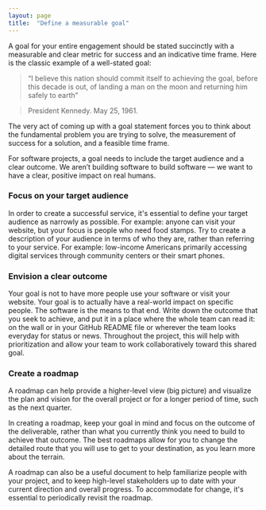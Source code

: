 ```yaml
---
layout: page
title:  "Define a measurable goal"
---
```

A goal for your entire engagement should be stated succinctly with a measurable and clear metric for success and an indicative time frame. Here is the classic example of a well-stated goal:

>“I believe this nation should commit itself to achieving the goal, before this decade is out, of landing a man on the moon and returning him safely to earth”

>President Kennedy. May 25, 1961.

The very act of coming up with a goal statement forces you to think about the fundamental problem you are trying to solve, the measurement of success for a solution, and a feasible time frame.  

For software projects, a goal needs to include the target audience and a clear outcome.  We aren’t building software to build software — we want to have a clear, positive impact on real humans.

### Focus on your target audience
In order to create a successful service, it's essential to define your target audience as narrowly as possible. For example: anyone can visit your website, but your focus is people who need food stamps. Try to create a description of your audience in terms of who they are, rather than referring to your service. For example: low-income Americans primarily accessing digital services through community centers or their smart phones.

### Envision a clear outcome
Your goal is not to have more people use your software or visit your website. Your goal is to actually have a real-world impact on specific people. The software is the means to that end.  Write down the outcome that you seek to achieve, and put it in a place where the whole team can read it: on the wall or in your GitHub README file or wherever the team looks everyday for status or news. Throughout the project, this will help with prioritization and allow your team to work collaboratively toward this shared goal.

### Create a roadmap
A roadmap can help provide a higher-level view (big picture) and visualize the plan and vision for the overall project or for a longer period of time, such as the next quarter.

In creating a roadmap, keep your goal in mind and focus on the outcome of the deliverable, rather than what you currently think you need to build to achieve that outcome. The best roadmaps allow for you to change the detailed route that you will use to get to your destination, as you learn more about the terrain.

A roadmap can also be a useful document to help familiarize people with your project, and to keep high-level stakeholders up to date with your current direction and overall progress. To accommodate for change, it's essential to periodically revisit the roadmap.
